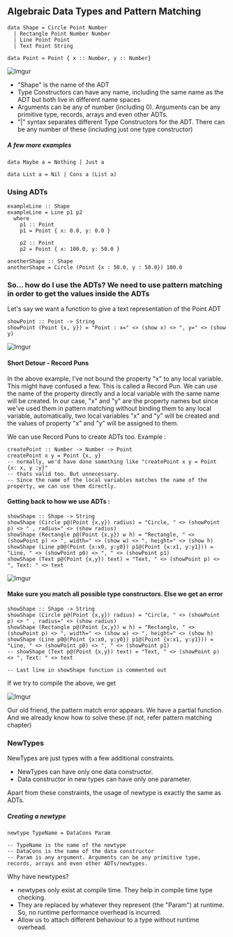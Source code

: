 ## Algebraic Data Types and Pattern Matching

```
data Shape = Circle Point Number
  | Rectangle Point Number Number
  | Line Point Point
  | Text Point String

data Point = Point { x :: Number, y :: Number}
```
![Imgur](https://i.imgur.com/RcPSQTn.jpg)

* "Shape" is the name of the ADT
* Type Constructors can have any name, including the same name as the ADT but both live in different name spaces
* Arguments can be any of number (including 0). Arguments can be any primitive type, records, arrays and even other ADTs.
* "|" syntax separates different Type Constructors for the ADT. There can be any number of these (including just one type constructor)

##### A few more examples
```
data Maybe a = Nothing | Just a

data List a = Nil | Cons a (List a)
```

### Using ADTs

```
exampleLine :: Shape
exampleLine = Line p1 p2
  where
    p1 :: Point
    p1 = Point { x: 0.0, y: 0.0 }

    p2 :: Point
    p2 = Point { x: 100.0, y: 50.0 }

anotherShape :: Shape
anotherShape = Circle (Point {x : 50.0, y : 50.0}) 100.0
```


### So... how do I use the ADTs? We need to use pattern matching in order to get the values inside the ADTs

Let's say we want a function to give a text representation of the Point ADT
```
showPoint :: Point -> String
showPoint (Point {x, y}) = "Point : x=" <> (show x) <> ", y=" <> (show y)
```

![Imgur](https://i.imgur.com/xPOoTfJ.jpg)

#### Short Detour - Record Puns

In the above example, I've not bound the property "x" to any local variable. This might have confused a few. This is called a Record Pun. We can use the name of the property directly and a local variable with the same name will be created. In our case, "x" and "y" are the property names but since we've used them in pattern matching without binding them to any local variable, automatically, two local variables "x" and "y" will be created and the values of property "x" and "y" will be assigned to them.

We can use Record Puns to create ADTs too. Example :

```
createPoint :: Number -> Number -> Point
createPoint x y = Point {x, y}
-- normally, we'd have done something like "createPoint x y = Point {x: x, y :y}"
-- thats valid too. But unnecessary.
-- Since the name of the local variables matches the name of the property, we can use them directly.
```

#### Getting back to how we use ADTs :

```
showShape :: Shape -> String
showShape (Circle p@(Point {x,y}) radius) = "Circle, " <> (showPoint p) <> " , radius=" <> (show radius)
showShape (Rectangle p@(Point {x,y}) w h) = "Rectangle, " <> (showPoint p) <> ", width=" <> (show w) <> ", height=" <> (show h)
showShape (Line p0@(Point {x:x0, y:y0}) p1@(Point {x:x1, y:y1})) = "Line, " <> (showPoint p0) <> ", " <> (showPoint p1)
showShape (Text p@(Point {x,y}) text) = "Text, " <> (showPoint p) <> ", Text: " <> text
```

![Imgur](https://i.imgur.com/tRVlzWk.jpg)

#### Make sure you match all possible type constructors. Else we get an error

```
showShape :: Shape -> String
showShape (Circle p@(Point {x,y}) radius) = "Circle, " <> (showPoint p) <> " , radius=" <> (show radius)
showShape (Rectangle p@(Point {x,y}) w h) = "Rectangle, " <> (showPoint p) <> ", width=" <> (show w) <> ", height=" <> (show h)
showShape (Line p0@(Point {x:x0, y:y0}) p1@(Point {x:x1, y:y1})) = "Line, " <> (showPoint p0) <> ", " <> (showPoint p1)
-- showShape (Text p@(Point {x,y}) text) = "Text, " <> (showPoint p) <> ", Text: " <> text

-- Last line in showShape function is commented out
```

If we try to compile the above, we get

![Imgur](https://i.imgur.com/yzywEzF.png)

Our old friend, the pattern match error appears. We have a partial function. And we already know how to solve these.(if not, refer pattern matching chapter)

### NewTypes

NewTypes are just types with a few additional constraints.

* NewTypes can have only one data constructor.
* Data constructor in new types can have only one parameter.

Apart from these constraints, the usage of newtype is exactly the same as ADTs.

##### Creating a newtype
```
newtype TypeName = DataCons Param

-- TypeName is the name of the newtype
-- DataCons is the name of the data constructor
-- Param is any argument. Arguments can be any primitive type, records, arrays and even other ADTs/newtypes.
```

Why have newtypes?
* newtypes only exist at compile time. They help in compile time type checking.
* They are replaced by whatever they represent (the "Param") at runtime. So, no runtime performance overhead is incurred.
* Allow us to attach different behaviour to a type without runtime overhead.
